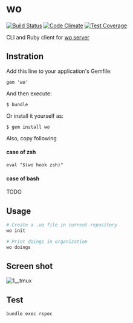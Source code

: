 # wo

[![Build Status](https://travis-ci.org/wo-app/wo.png)](https://travis-ci.org/wo-app/wo)
[![Code Climate](https://codeclimate.com/github/wo-app/wo/badges/gpa.svg)](https://codeclimate.com/github/wo-app/wo)
[![Test Coverage](https://codeclimate.com/github/wo-app/wo/badges/coverage.svg)](https://codeclimate.com/github/wo-app/wo)

CLI and Ruby client for [wo server](https://github.com/wo-app/wo-server)

Instration
----------

Add this line to your application's Gemfile:

    gem 'wo'

And then execute:

    $ bundle

Or install it yourself as:

    $ gem install wo

Also, copy following

#### case of zsh

```
eval "$(wo hook zsh)"
```

#### case of bash

TODO

Usage
-----

```sh
# Create a .wo file in current repository
wo init

# Print doings in organization
wo doings
```

Screen shot
-----------

![1__tmux](https://cloud.githubusercontent.com/assets/189824/8511157/c318f19c-2345-11e5-9c10-6dfceeeffd62.png)

Test
----

```
bundle exec rspec
```
